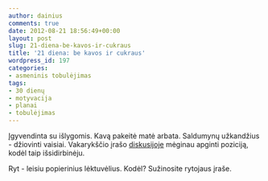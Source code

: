 ```yaml
---
author: dainius
comments: true
date: 2012-08-21 18:56:49+00:00
layout: post
slug: 21-diena-be-kavos-ir-cukraus
title: '21 diena: be kavos ir cukraus'
wordpress_id: 197
categories:
- asmeninis tobulėjimas
tags:
- 30 dienų
- motyvacija
- planai
- tobulėjimas
---
```


Įgyvendinta su išlygomis. Kavą pakeitė matė arbata. Saldumynų užkandžius - džiovinti vaisiai. Vakarykščio įrašo [diskusijoje](http://30dienu.lt/20-diena-projektai-ir-ju-revizija/) mėginau apginti poziciją, kodėl taip išsidirbinėju.

Ryt - leisiu popierinius lėktuvėlius. Kodėl? Sužinosite rytojaus įraše.

